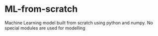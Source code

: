 # ML-from-scratch
Machine Learning model built from scratch using python and numpy. No special modules are used for modelling
